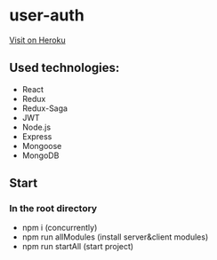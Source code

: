 # user-auth

[Visit on Heroku](https://auth-user-test.herokuapp.com/)

## Used technologies:
* React
* Redux
* Redux-Saga
* JWT
* Node.js
* Express
* Mongoose
* MongoDB

## Start

### In the root directory

* npm i (concurrently)
* npm run allModules (install server&client modules)
* npm run startAll (start project)







